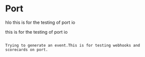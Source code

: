 # Port
hlo
this is for the testing of port io 

this is for the testing of port io
``````````````````````````````````````````````````````

Trying to generate an event.This is for testing webhooks and scorecards on port.

`````````````````````````````````````````````````````````````````````
